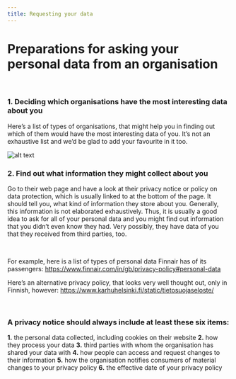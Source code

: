 ```yaml
---
title: Requesting your data
---
```

# Preparations for asking your personal data from an organisation
&nbsp;

### 1. Deciding which organisations have the most interesting data about you

Here’s a list of types of organisations, that might help you in finding out which of them would have the most interesting data of you. It’s not an exhaustive list and we’d be glad to add your favourite in it too.
&nbsp;

![alt text](https://raw.githubusercontent.com/digirights/course-in-a-box/gh-pages/img/Business_sectors.jpg "Business sectors that probably have personal data of you")
&nbsp;

### 2. Find out what information they might collect about you

Go to their web page and have a look at their privacy notice or policy on data protection, which is usually linked to at the bottom of the page. It should tell you, what kind of information they store about you. Generally, this information is not elaborated exhaustively. Thus, it is usually a good idea to ask for all of your personal data and you might find out information that you didn’t even know they had. Very possibly, they have data of you that they received from third parties, too.

&nbsp;

For example, here is a list of types of personal data Finnair has of its passengers:
<https://www.finnair.com/in/gb/privacy-policy#personal-data>

Here’s an alternative privacy policy, that looks very well thought out, only in Finnish, however: <https://www.karhuhelsinki.fi/static/tietosuojaseloste/>

&nbsp;

### A privacy notice should always include at least these six items:

**1.** the personal data collected, including cookies on their website
**2.** how they process your data
**3.** third parties with whom the organisation has shared your data with
**4.** how people can access and request changes to their information
**5.** how the organisation notifies consumers of material changes to your privacy policy
**6.** the effective date of your privacy policy
